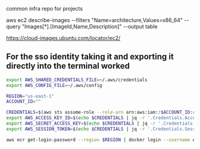 common infra repo for projects

aws ec2 describe-images --filters "Name=architecture,Values=x86_64" --query "Images[*].[ImageId,Name,Description]" --output table

https://cloud-images.ubuntu.com/locator/ec2/

## For the sso identity taking it and exporting it directly into the terminal worked

```bash
export AWS_SHARED_CREDENTIALS_FILE=~/.aws/credentials
export AWS_CONFIG_FILE=~/.aws/config

REGION="us-east-1"
ACCOUNT_ID=""

CREDENTIALS=$(aws sts assume-role --role-arn arn:aws:iam::$ACCOUNT_ID:role/terraform-dev --role-session-name terraform)
export AWS_ACCESS_KEY_ID=$(echo $CREDENTIALS | jq -r '.Credentials.AccessKeyId')
export AWS_SECRET_ACCESS_KEY=$(echo $CREDENTIALS | jq -r '.Credentials.SecretAccessKey')
export AWS_SESSION_TOKEN=$(echo $CREDENTIALS | jq -r '.Credentials.SessionToken')

aws ecr get-login-password --region $REGION | docker login --username AWS --password-stdin $ACCOUNT_ID.dkr.ecr.$REGION.amazonaws.com
``` 